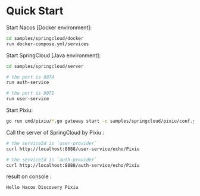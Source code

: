 # Quick Start

Start Nacos [Docker environment]:

```bash
cd samples/springcloud/docker
run docker-compose.yml/services
```

Start SpringCloud [Java environment]:

```bash
cd samples/springcloud/server

# the port is 8074
run auth-service

# the port is 8071
run user-service
```

Start Pixiu:

```bash
go run cmd/pixiu/*.go gateway start -c samples/springcloud/pixiu/conf.yaml
```

Call the server of SpringCloud by Pixiu :

```bash
# the serviceId is `user-provider`
curl http://localhost:8888/user-service/echo/Pixiu

# the serviceId is `auth-provider`
curl http://localhost:8888/auth-service/echo/Pixiu
```
result on console  : 
```log
Hello Nacos Discovery Pixiu
```